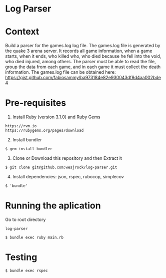 # Log Parser

# Context
Build a parser for the games.log log file.
The games.log file is generated by the quake 3 arena server. It records all game information, when a game starts, when it ends, who killed who, who died because he fell into the void, who died injured, among others.
The parser must be able to read the file, group the data from each game, and in each game it must collect the death information.
The games.log file can be obtained here: https://gist.github.com/fabiosammy/ba973184e82e930043df8d4aa002bde4

# Pre-requisites
1. Install Ruby (version 3.1.0) and Ruby Gems
```
https://rvm.io
https://rubygems.org/pages/download
```
2. Install bundler
```
$ gem install bundler
```
3. Clone or Download this repository and then Extract it
```
$ git clone git@github.com:wesjrock/log-parser.git
```
4. Install dependencies: json, rspec, rubocop, simplecov
```
$ 'bundle'
```

# Running the aplication
Go to root directory
```
log-parser
```

```
$ bundle exec ruby main.rb
```

# Testing
```
$ bundle exec rspec
```
